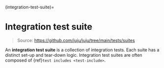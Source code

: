 (integration-test-suite)=
# Integration test suite
> Source: https://github.com/juju/juju/tree/main/tests/suites

An **integration test suite** is a collection of integration tests. Each suite has a distinct set-up and tear-down
logic. Integration test suites are often composed of {ref}`test includes <test-include>`.